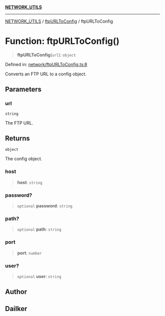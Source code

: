 [**NETWORK_UTILS**](../../README.md)

***

[NETWORK_UTILS](../../README.md) / [ftpURLToConfig](../README.md) / ftpURLToConfig

# Function: ftpURLToConfig()

> **ftpURLToConfig**(`url`): `object`

Defined in: [network/ftpURLToConfig.ts:8](https://github.com/dailker/everyutil-js/blob/7799f3f003cb23f425be3f1c83c38483e2648188/src/network/ftpURLToConfig.ts#L8)

Converts an FTP URL to a config object.

## Parameters

### url

`string`

The FTP URL.

## Returns

`object`

The config object.

### host

> **host**: `string`

### password?

> `optional` **password**: `string`

### path?

> `optional` **path**: `string`

### port

> **port**: `number`

### user?

> `optional` **user**: `string`

## Author

## Dailker
